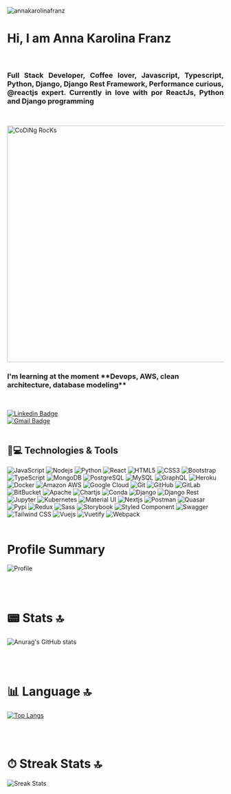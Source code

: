 <p align="left"><img src="https://komarev.com/ghpvc/?username=franzannakarolina" alt="annakarolinafranz" /></p>

<h1 align = "justify"> Hi, I am Anna Karolina Franz</h1></br>
<h3 align = "justify">Full Stack Developer, Coffee lover, Javascript, Typescript, Python, Django, Django Rest Framework, Performance curious, @reactjs expert. Currently in love with por ReactJs, Python and Django programming</h3></br>

<!-- ![](https://camo.githubusercontent.com/992babdffd8c74a1502de375fbdf7e4d54773242/68747470733a2f2f6d656469612e67697068792e636f6d2f6d656469612f53576f536b4e36447854737a71494b4571762f67697068792e676966) -->

<img src="https://github.com/SP-XD/SP-XD/blob/main/images/dev-working_rounded.gif?raw=true" href="https://github.com/sp-xd" alt="CoDiNg RocKs"  width="550"/><br>


<h3>
I'm learning at the moment **Devops, AWS, clean architecture, database modeling**
</h3> </br>

[![Linkedin Badge](https://img.shields.io/badge/-annakarolinafranz-red?style=flat-square&logo=Linkedin&logoColor=white&link=https://www.linkedin.com/in/anna-karolina-franz-b72242218/)](https://www.linkedin.com/in/anna-karolina-franz-b72242218/)</br>
[![Gmail Badge](https://img.shields.io/badge/-franz.karols@gmail.com-c14438?style=flat-square&logo=Gmail&logoColor=white&link=mailto:natansl@gmail.com)](mailto:franz.karols@gmail.com)</br>
</br>

## 🚀💻 Technologies & Tools

![JavaScript](https://img.shields.io/badge/-JavaScript-black?style=flat-square&logo=javascript)
![Nodejs](https://img.shields.io/badge/-Nodejs-black?style=flat-square&logo=Node.js)
![Python](https://img.shields.io/badge/-Python-black?style=flat-square&logo=Python)
![React](https://img.shields.io/badge/-React-black?style=flat-square&logo=react)
![HTML5](https://img.shields.io/badge/-HTML5-E34F26?style=flat-square&logo=html5&logoColor=white)
![CSS3](https://img.shields.io/badge/-CSS3-1572B6?style=flat-square&logo=css3)
![Bootstrap](https://img.shields.io/badge/-Bootstrap-563D7C?style=flat-square&logo=bootstrap)
![TypeScript](https://img.shields.io/badge/-TypeScript-007ACC?style=flat-square&logo=typescript)
![MongoDB](https://img.shields.io/badge/-MongoDB-black?style=flat-square&logo=mongodb)
![PostgreSQL](https://img.shields.io/badge/-PostgreSQL-336791?style=flat-square&logo=postgresql)
![MySQL](https://img.shields.io/badge/-MySQL-black?style=flat-square&logo=mysql)
![GraphQL](https://img.shields.io/badge/-GraphQL-E10098?style=flat-square&logo=graphql)
![Heroku](https://img.shields.io/badge/-Heroku-430098?style=flat-square&logo=heroku)
![Docker](https://img.shields.io/badge/-Docker-black?style=flat-square&logo=docker)
![Amazon AWS](https://img.shields.io/badge/Amazon%20AWS-232F3E?style=flat-square&logo=amazon-aws)
![Google Cloud](https://img.shields.io/badge/Google%20Cloud-black?style=flat-square&logo=google-cloud)
![Git](https://img.shields.io/badge/-Git-black?style=flat-square&logo=git)
![GitHub](https://img.shields.io/badge/-GitHub-181717?style=flat-square&logo=github)
![GitLab](https://img.shields.io/badge/-GitLab-FCA121?style=flat-square&logo=gitlab)
![BitBucket](https://img.shields.io/badge/-BitBucket-darkblue?style=flat-square&logo=bitbucket)
![Apache](https://img.shields.io/badge/Apache-D22128?style=flat-square&logo=apache)
![Chartjs](https://img.shields.io/badge/Chart.js-FF6384??style=flat-square&logo=chartdotjs)
![Conda](https://img.shields.io/badge/conda-342B029.svg?&style=flat-square&logo=anaconda)
![Django](https://img.shields.io/badge/Django-092E20?style=flat-square&logo=django&logoColor=green)
![Django Rest](https://img.shields.io/badge/django%20rest-ff1709?style=flat-square&logo=django&logoColor=white)
![Jupyter](https://img.shields.io/badge/Jupyter-F37626.svg?&style=flat-square&logo=Jupyter&logoColor=white)
![Kubernetes](https://img.shields.io/badge/kubernetes-326ce5.svg?&style=flat-square&logo=kubernetes&logoColor=white)
![Material UI](https://img.shields.io/badge/Material%20UI-007FFF?style=flat-square&logo=mui&logoColor=white)
![Nextjs](https://img.shields.io/badge/next.js-000000?style=flat-square&logo=nextdotjs&logoColor=white)
![Postman](https://img.shields.io/badge/Postman-FF6C37?style=flat-square&logo=Postman&logoColor=white)
![Quasar](https://img.shields.io/badge/Quasar-1976D2?style=flat-square&logo=quasar&logoColor=white)
![Pypi](https://img.shields.io/badge/pypi-3775A9?style=flat-square&logo=pypi&logoColor=white)
![Redux](https://img.shields.io/badge/Redux-593D88?style=flat-square&logo=redux&logoColor=white)
![Sass](https://img.shields.io/badge/Sass-CC6699?style=flat-square&logo=sass&logoColor=white)
![Storybook](https://img.shields.io/badge/storybook-FF4785?style=flat-square&logo=storybook&logoColor=white)
![Styled Component](https://img.shields.io/badge/styled--components-DB7093?style=flat-square&logo=styled-components&logoColor=white)
![Swagger](https://img.shields.io/badge/Swagger-85EA2D?style=flat-square&logo=Swagger&logoColor=white)
![Tailwind CSS](https://img.shields.io/badge/Tailwind_CSS-38B2AC?style=flat-square&logo=tailwind-css&logoColor=white)
![Vuejs](https://img.shields.io/badge/Vue.js-35495E?style=flat-square&logo=vuedotjs&logoColor=4FC08D)
![Vuetify](https://img.shields.io/badge/Vuetify-1867C0?style=flat-square&logo=vuetify&logoColor=white)
![Webpack](https://img.shields.io/badge/Webpack-8DD6F9?style=flat-square&logo=Webpack&logoColor=white)
</br>
</br>

# Profile Summary

![Profile](https://github-profile-summary-cards.vercel.app/api/cards/profile-details?username=franzannakarolina&theme=vue)

</br>
</br>

# 📟 Stats 🔝

![Anurag's GitHub stats](https://github-readme-stats.vercel.app/api?username=franzannakarolina&show_icons=true&theme=radical)


</br>
</br>

# 📊 Language 🔝

[![Top Langs](https://github-readme-stats.vercel.app/api/top-langs/?username=franzannakarolina&layout=compact)](https://github.com/franzannakarolina/github-readme-stats)

</br>
</br>

# ⏱ Streak Stats 🔝

![Sreak Stats](https://github-readme-streak-stats.herokuapp.com/?user=franzannakarolina)
